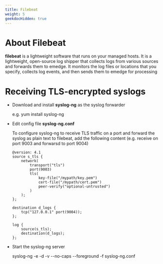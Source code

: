 ```yaml
---
title: Filebeat
weight: 5
geekdocHidden: true
---
```


# About Filebeat
**filebeat** is a lightweight software that runs on your managed hosts. It is a lightweight, open-source log shipper that collects logs from various sources and forwards them to emedge. It monitors the log files or locations that you specify, collects log events, and then sends them to emedge for processing


# Receiving TLS-encrypted syslogs
- Download and install **syslog-ng** as the syslog forwarder

  e.g. yum install syslog-ng

- Edit config file **syslog-ng.conf**

  To configure syslog-ng to receive TLS traffic on a port and forward the syslog as plain text to filebeat, add the following content (e.g. receive on port 9003 and forwarsd to port 9004)
  ```
  @version: 4.1
  source s_tls {
      network(
          transport("tls")
          port(9003)
          tls(
              key-file("/mypath/key.pem")
              cert-file("/mypath/cert.pem")
              peer-verify("optional-untrusted")
          )
      );
  };

  destination d_logs {
      tcp("127.0.0.1" port(9004));
  };

  log {
      source(s_tls);
      destination(d_logs);
  };

  ```
- Start the syslog-ng server

  syslog-ng -e -d -v --no-caps --foreground -f syslog-ng.conf
